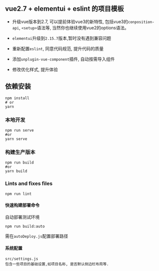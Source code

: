 ## vue2.7 + elementui + eslint 的项目模板

- 升级vue版本到2.7, 可以提前体验vue3的新特性, 包括vue3的`conposition-api`, `<setup>`语法等,
当然你也继续使用vue2的options语法。

- `elementui`升级到`2.15.7`版本,暂时没有遇到兼容问题

- 重新配置`eslint`, 同意代码规范, 提升代码的质量

- 添加`unplugin-vue-component`插件, 自动按需导入组件

- 修改优化样式, 提升体验


## 依赖安装

```
npm install
# or
yarn
```

### 本地开发
```
npm run serve 
#or 
yarn serve
```

### 构建生产版本
```shell
npm run build
#or 
yarn build
```

### Lints and fixes files

```
npm run lint
```

#### 快速构建部署命令

自动部署测试环境

```
npm run build:auto
```
需在`autoDeploy.js`配置部署路径


#### 系统配置
  
  ```shell
  src/settings.js
  包含一些项目的基础设置,如项目名称, 是否默认侧边栏布局等.
  ```